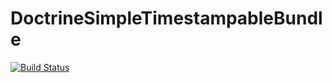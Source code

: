 # DoctrineSimpleTimestampableBundle

[![Build Status](https://travis-ci.org/yobrx/DoctrineSimpleTimestampableBundle.svg?branch=master)](https://travis-ci.org/yobrx/DoctrineSimpleTimestampableBundle)
